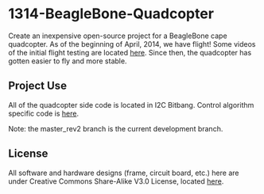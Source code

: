 1314-BeagleBone-Quadcopter
==========================

Create an inexpensive open-source project for a BeagleBone cape quadcopter. As of the beginning of April, 2014, we have flight! Some videos of the initial flight testing are located [here](https://www.dropbox.com/sh/0pfk43b3zq14rjh/xk6Kl6lccb#/). Since then, the quadcopter has gotten easier to fly and more stable.

## Project Use ##
All of the quadcopter side code is located in I2C Bitbang. 
Control algorithm specific code is [here](https://github.com/Rose-Hulman-ROBO4xx/1314-BeagleBone-Quadcopter/tree/master_rev2/code/i2c_bitbang/pru_sw/example_apps/control_alg).

Note: the master_rev2 branch is the current development branch.

## License ##
All software and hardware designs (frame, circuit board, etc.) here are under Creative Commons Share-Alike V3.0 License, located [here](https://creativecommons.org/licenses/by-sa/3.0/us/legalcode).
